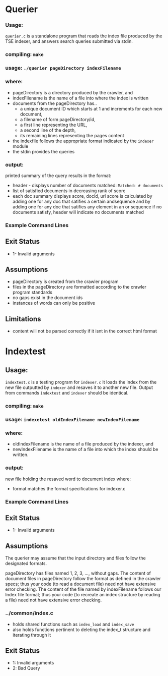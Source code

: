 # Querier
### Usage:
  `querier.c` is a standalone program that reads the index file produced by the
  TSE indexer, and answers search queries submitted via stdin.

### compiling: `make`
### usage: `./querier pageDirectory indexFilename`
### where:
  * pageDirectory is a directory produced by the crawler, and
  * indexFilename is the name of a file into where the index is written
  * documents from the pageDirectory has..
    * a unique document ID which starts at 1 and increments for each new document,
    * a filename of form pageDirectory/id,
    * a first line representing the URL,
    * a second line of the depth,
    * its remaining lines representing the pages content
  * the indexfile follows the appropriate format indicated by the `indexer` module
  * the stdin provides the queries

### output:
  printed summary of the query results in the format:
  * header - displays number of documents matched: `Matched: # documents`
  * list of satisfied documents in decreasing rank of score
  * each doc summary displays score, docid, url
  score is calculated by adding one for any doc that satifies a certain andsequence
  and by adding one for any doc that satifies any element in an or sequence 
  if no documents satisfy, header will indicate no documents matched

### Example Command Lines


## Exit Status
* 1- Invalid arguments

## Assumptions
  * pageDirectory is created from the crawler program
  * files in the pageDirectory are formatted according to the crawler program
    standards
  * no gaps exist in the document ids
  * instances of words can only be positive

## Limitations
  * content will not be parsed correctly if it isnt in the correct html format



# Indextest
## Usage:
  `indextest.c` is a testing program for `indexer.c` It loads the index from the
  new file outputted by `indexer` and resaves it to another new file. Output
  from commands `indextest` and `indexer` should be identical.

### compiling: `make`
### usage: `indexetest oldIndexFilename newIndexFilename`
### where:
  * oldIndexFilename is the name of a file produced by the indexer, and
  * newIndexFilename is the name of a file into which the index should be written.

### output:
  new file holding the resaved word to document index where:
  * format matches the format specifications for indexer.c

### Example Command Lines


## Exit Status
 * 1- Invalid arguments

## Assumptions
The querier may assume that the input directory and files follow the designated formats.

pageDirectory has files named 1, 2, 3, …, without gaps.
The content of document files in pageDirectory follow the format as defined in the crawler specs; thus your code (to read a document file) need not have extensive error checking.
The content of the file named by indexFilename follows our Index file format; thus your code (to recreate an index structure by reading a file) need not have extensive error checking.


### ../common/index.c
* holds shared functions such as `index_load` and `index_save`
* also holds functions pertinent to deleting the index_t structure and iterating
  through it

## Exit Status
* 1: Invalid arguments
* 2: Bad Query
